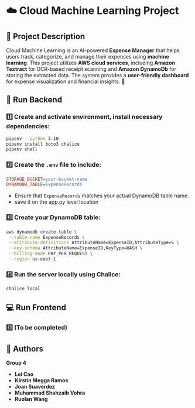 # ☁️ Cloud Machine Learning Project

## 📌 Project Description
Cloud Machine Learning is an AI-powered **Expense Manager** that helps users track, categorize, and manage their expenses using **machine learning**. This project utilizes **AWS cloud services**, including **Amazon Textract** for OCR-based receipt scanning and **Amazon DynamoDb** for storing the extracted data. The system provides a **user-friendly dashboard** for expense visualization and financial insights. 🚀



## 🚀 Run Backend

### 1️⃣ Create and activate environment, install necessary dependencies:
```bash
pipenv --python 3.10
pipenv install boto3 chalice
pipenv shell
```

### 2️⃣ Create the `.env` file to include:
```ini
STORAGE_BUCKET=your-bucket-name
DYNAMODB_TABLE=ExpenseRecords
```
- Ensure that `ExpenseRecords` matches your actual DynamoDB table name.
- save it on the app.py level location

### 3️⃣ Create your DynamoDB table:
```bash
aws dynamodb create-table \
 --table-name ExpenseRecords \
 --attribute-definitions AttributeName=ExpenseID,AttributeType=S \
 --key-schema AttributeName=ExpenseID,KeyType=HASH \
 --billing-mode PAY_PER_REQUEST \
 --region us-east-1
```

### 4️⃣ Run the server locally using Chalice:
```bash
chalice local
```

## 💻 Run Frontend

### 5️⃣ (To be completed)

## 👥 Authors

**Group 4**
- **Lei Cao**  
- **Kirstin Megga Ramos**  
- **Joan Suaverdez**  
- **Muhammad Shahzaib Vohra**  
- **Ruolan Wang**  
